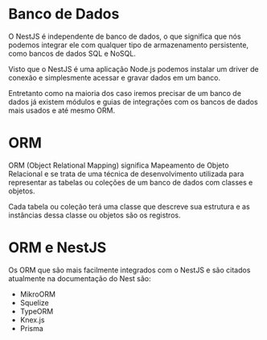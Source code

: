 # Banco de Dados

O NestJS é independente de banco de dados, o que significa que nós podemos integrar ele com qualquer tipo de armazenamento persistente, como bancos de dados SQL e NoSQL.

Visto que o NestJS é uma aplicação Node.js podemos instalar um driver de conexão e simplesmente acessar e gravar dados em um banco.

Entretanto como na maioria dos caso iremos precisar de um banco de dados já existem módulos e guias de integrações com os bancos de dados mais usados e até mesmo ORM.

# ORM

ORM (Object Relational Mapping) significa Mapeamento de Objeto Relacional e se trata de uma técnica de desenvolvimento utilizada para representar as tabelas ou coleções de um banco de dados com classes e objetos.

Cada tabela ou coleção terá uma classe que descreve sua estrutura e as instâncias dessa classe ou objetos são os registros.

# ORM e NestJS

Os ORM que são mais facilmente integrados com o NestJS e são citados atualmente na documentação do Nest são:

- MikroORM   
- Squelize  
- TypeORM  
- Knex.js  
- Prisma  
